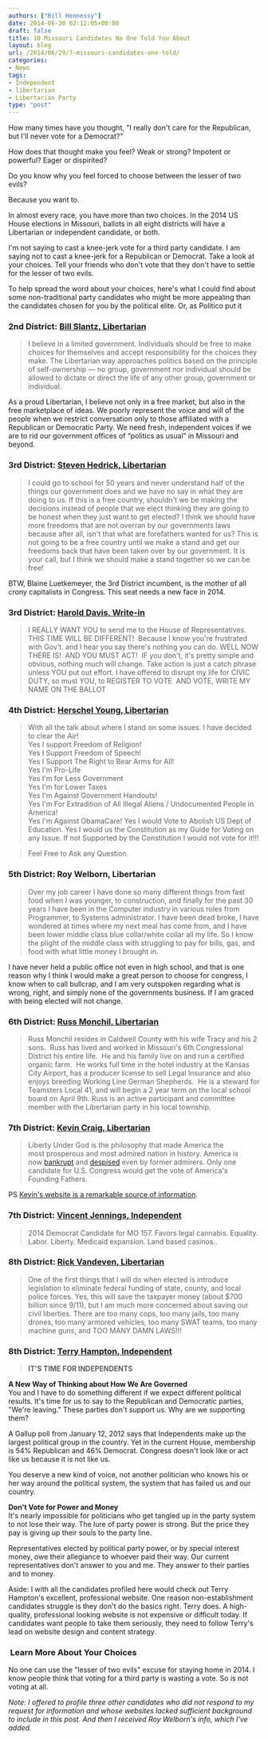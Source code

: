 ```yaml
---
authors: ["Bill Hennessy"]
date: 2014-06-30 02:12:05+00:00
draft: false
title: 10 Missouri Candidates No One Told You About
layout: blog
url: /2014/06/29/7-missouri-candidates-one-told/
categories:
- News
tags:
- Independent
- libertarian
- Libertarian Party
type: "post"
---
```


How many times have you thought, "I really don't care for the Republican, but I'll never vote for a Democrat?"

How does that thought make you feel? Weak or strong? Impotent or powerful? Eager or dispirited?

Do you know why you feel forced to choose between the lesser of two evils?

Because you want to.

In almost every race, you have more than two choices. In the 2014 US House elections in Missouri, ballots in all eight districts will have a Libertarian or independent candidate, or both.

I'm not saying to cast a knee-jerk vote for a third party candidate. I am saying not to cast a knee-jerk for a Republican or Democrat. Take a look at your choices. Tell your friends who don't vote that they don't have to settle for the lesser of two evils.

To help spread the word about your choices, here's what I could find about some non-traditional party candidates who might be more appealing than the candidates chosen for you by the political elite. Or, as Politico put it



### 2nd District: [Bill Slantz, Libertarian](https://www.billslantz.com/_index.php)





> 

> 
> I believe in a limited government. Individuals should be free to make choices for themselves and accept responsibility for the choices they make. The Libertarian way approaches politics based on the principle of self-ownership — no group, government nor individual should be allowed to dictate or direct the life of any other group, government or individual.  
  
As a proud Libertarian, I believe not only in a free market, but also in the free marketplace of ideas. We poorly represent the voice and will of the people when we restrict conversation only to those affiliated with a Republican or Democratic Party. We need fresh, independent voices if we are to rid our government offices of “politics as usual” in Missouri and beyond.
> 
> 






### 3rd District: [Steven Hedrick, Libertarian](https://votethefuture.com/)





> 

> 
> I could go to school for 50 years and never understand half of the things our government does and we have
no say in what they are doing to us. If this is a free country, shouldn't we be making the decisions instead
of people that we elect thinking they are going to be honest when they just want to get elected? I think we
should have more freedoms that are not overran by our governments laws because after all, isn't that what are forefathers wanted for us? This is not going to be a free country until we make a stand and get our
freedoms back that have been taken over by our government. It is your call, but I think we should make
a stand together so we can be free!
> 
> 




BTW, Blaine Luetkemeyer, the 3rd District incumbent, is the mother of all crony capitalists in Congress. This seat needs a new face in 2014.



### 3rd District: [Harold Davis, Write-in](https://harolddavisforcongress.weebly.com/)





> 

> 
> I REALLY WANT YOU to send me to the House of Representatives. THIS TIME WILL BE DIFFERENT!  Because I know you're frustrated with Gov't. and I hear you say there's nothing you can do. WELL NOW THERE IS!  AND YOU MUST ACT!  IF you don't, it's pretty simple and obvious, nothing much will change. Take action is just a catch phrase unless YOU put out effort. I have offered to disrupt my life for CIVIC DUTY, so must YOU, to REGISTER TO VOTE  AND VOTE, WRITE MY NAME ON THE BALLOT
> 
> 






### 4th District: [Herschel Young, Libertarian](https://www.facebook.com/pages/Herschel-Young-US-Congress-Candidate-4th-District/390929914257510)





> 

> 
> With all the talk about where I stand on some issues. I have decided to clear the Air!   
Yes I support Freedom of Religion!  
Yes I Support Freedom of Speech!   
Yes I Support The Right to Bear Arms for All!  
Yes I'm Pro-Life  
Yes I'm for Less Government  
Yes I'm for Lower Taxes  
Yes I'm Against Government Handouts!  
Yes I'm For Extradition of All Illegal Aliens / Undocumented People in America!  
Yes I'm Against ObamaCare!
Yes I would Vote to Abolish US Dept of Education.
Yes I would us the Constitution as my Guide for Voting on any Issue. If not Supported by the Constitution I would not vote for it!!!
> 
> 

> 
> Feel Free to Ask any Question.
> 
> 






### 5th District: Roy Welborn, Libertarian





> Over my job career I have done so many different things from fast food when I was younger, to construction, and finally for the past 30 years I have been in the Computer industry in various roles from Programmer, to Systems administrator. I have been dead broke, I have wondered at times where my next meal has come from, and I have been lower middle class blue collar/white collar all my life. So I know the plight of the middle class with struggling to pay for bills, gas, and food with what little money I brought in.

I have never held a public office not even in high school, and that is one reason why I think I would make a great person to choose for congress, I know when to call bullcrap, and I am very outspoken regarding what is wrong, right, and simply none of the governments business. If I am graced with being elected will not change.





### 6th District: [Russ Monchil, Libertarian](https://www.monchil.com/)





> 

> 
> Russ Monchil resides in Caldwell County with his wife Tracy and his 2 sons.  Russ has lived and worked in Missouri's 6th Congressional District his entire life.  He and his family live on and run a certified organic farm.  He works full time in the hotel industry at the Kansas City Airport, has a producer license to sell Legal Insurance and also enjoys breeding Working Line German Shepherds.  He is a steward for Teamsters Local 41, and will begin a 2 year term on the local school board on April 9th. Russ is an active participant and committee member with the Libertarian party in his local township.
> 
> 






### 7th District: [Kevin Craig, Libertarian](https://www.kevincraig.us/)





> 

> 
> Liberty Under God is the philosophy that made America the most prosperous and most admired nation in history. America is now [bankrupt](https://kevincraig.us/bankrupt.htm) and [despised](https://kevincraig.us/admired.htm) even by former admirers. Only one candidate for U.S. Congress would get the vote of America's Founding Fathers.

> 
> 




PS [Kevin's website is a remarkable source of information](https://www.kevincraig.us/).



### 7th District: [Vincent Jennings, Independent](https://twitter.com/vincentjennings)





> 

> 
> 2014 Democrat Candidate for MO 157. Favors legal cannabis. Equality. Labor. Liberty. Medicaid expansion. Land based casinos..
> 
> 






### 8th District: [Rick Vandeven, Libertarian](https://www.facebook.com/VandevenForCongress)





> 

> 
> One of the first things that I will do when elected is introduce legislation to eliminate federal funding of state, county, and local police forces. Yes, this will save the taxpayer money (about $700 billion since 9/11), but I am much more concerned about saving our civil liberties. There are too many cops, too many jails, too many drones, too many armored vehicles, too many SWAT teams, too many machine guns, and TOO MANY DAMN LAWS!!!
> 
> 






### 8th District: [Terry Hampton, Independent](https://www.hamptonforcongress.com/)





> 

> 
> **IT'S TIME FOR INDEPENDENTS**  
  
**A New Way of Thinking about How We Are Governed**  
You and I have to do something different if we expect different political results. It's time for us to say to the Republican and Democratic parties, "We're leaving." These parties don't support us. Why are we supporting them?   
  
A Gallup poll from January 12, 2012 says that Independents make up the largest political group in the country. Yet in the current House, membership is 54% Republican and 46% Democrat. Congress doesn't look like or act like us because it is not like us.   
  
You deserve a new kind of voice, not another politician who knows his or her way around the political system, the system that has failed us and our country.  
  
**Don't Vote for Power and Money**  
It's nearly impossible for politicians who get tangled up in the party system to not lose their way. The lure of party power is strong. But the price they pay is giving up their souls to the party line.   
  
Representatives elected by political party power, or by special interest money, owe their allegiance to whoever paid their way. Our current representatives don't answer to you and me. They answer to their parties and to money.
> 
> 




Aside: I with all the candidates profiled here would check out Terry Hampton's excellent, professional website. One reason non-establishment candidates struggle is they don't do the basics right. Terry does. A high-quality, professional looking website is not expensive or difficult today. If candidates want people to take them seriously, they need to follow Terry's lead on website design and content strategy.



###  Learn More About Your Choices



No one can use the "lesser of two evils" excuse for staying home in 2014. I know people think that voting for a third party is wasting a vote. So is not voting at all.

_Note: I offered to profile three other candidates who did not respond to my request for information and whose websites lacked sufficient background to include in this post. And then I received Roy Welborn's info, which I've added._
